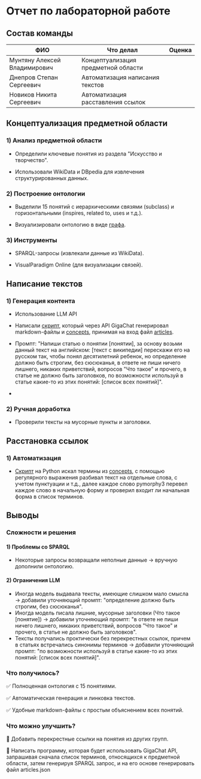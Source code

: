 # Отчет по лабораторной работе

## Состав команды

| ФИО                          | Что делал                           | Оценка |
|------------------------------|-------------------------------------|--------|
| Мунтяну Алексей Владимирович | Концептуализация предметной области |      |
| Днепров Степан Сергеевич     | Автоматизация написания текстов     | |
| Новиков Никита Сергеевич     | Автоматизация расставления ссылок   |  |

## Концептуализация предметной области

### 1) Анализ предметной области

- Определили ключевые понятия из раздела "Искусство и творчество".

- Использовали WikiData и DBpedia для извлечения структурированных данных.

### 2) Построение онтологии

 - Выделили 15 понятий с иерархическими связями (subclass) и горизонтальными (inspires, related to, uses и т.д.).

 - Визуализировали онтологию в виде [графа](graph.png).

### 3) Инструменты

- SPARQL-запросы (извлекали данные из WikiData).

- VisualParadigm Online (для визуализации связей).


## Написание текстов

 ### 1) Генерация контента
- Использование LLM API

- Написали [скрипт](generate_texts.py), который через API GigaChat генерировал markdown-файлы и [concepts](concepts.json), принимая на вход файл [articles](articles.json).

- Промпт: "Напиши статью о понятии [понятии], за основу возьми данный текст на английском: [текст с википедии] перескажи его на русском так, чтобы понял десятилетний ребенок, но определение должно быть строгим, без сюсюканья, в ответе не пиши ничего лишнего, никаких приветствий, вопросов "Что такое" и прочего, в статье не должно быть заголовков, по возможности используй в статье какие-то из этих понятий: [список всех понятий]".
- 

### 2) Ручная доработка

- Проверили тексты на мусорные пункты и заголовки.

## Расстановка ссылок

### 1) Автоматизация

- [Скрипт](add_links.py) на Python искал термины из [concepts](concepts.json), с помощью регулярного выражения разбивал текст на отдельные слова, с учетом пунктуации и т.д., далее каждое слово pymorphy3 перевел каждое слово в начальную форму и проверил входит ли начальная форма в список терминов.

## Выводы

### Сложности и решения

#### 1) Проблемы со SPARQL

- Некоторые запросы возвращали неполные данные → вручную дополнили онтологию.

#### 2) Ограничения LLM

- Иногда модель выдавала тексты, имеющие слишком мало смысла → добавили уточняющий промпт: "определение должно быть строгим, без сюсюканья".
- Иногда модель писала лишние, мусорные заголовки (Что такое [понятие]) → добавили уточняющий промпт: "в ответе не пиши ничего лишнего, никаких приветствий, вопросов "Что такое" и прочего, в статье не должно быть заголовков".
- Тексты получались проктически без перекрестных ссылок, причем в статьях встречались синонимы терминов → добавили уточняющий промпт: "по возможности используй в статье какие-то из этих понятий: [список всех понятий]".

### Что получилось?
✅ Полноценная онтология с 15 понятиями.

✅ Автоматическая генерация и линковка текстов.

✅ Удобные markdown-файлы c простым объяснением всех понятий.

### Что можно улучшить?
🔹 Добавить перекрестные ссылки на понятия из других групп.

🔹 Написать программу, которая будет использовать GigaChat API, запрашивая сначала список терминов, относящихся к предметной области, затем генерируя SPARQL запрос, и на его основе генерировать файл articles.json
